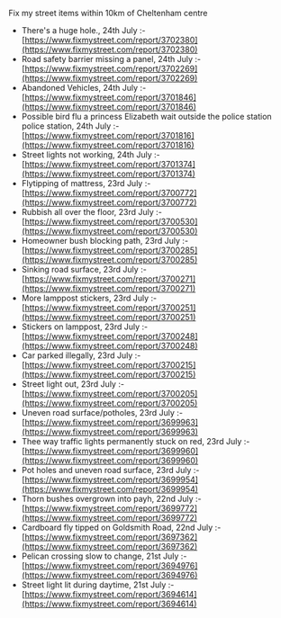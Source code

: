 Fix my street items within 10km of Cheltenham centre

<!-- fix_marker starts -->

- There's a huge hole., 24th July :- [https://www.fixmystreet.com/report/3702380](https://www.fixmystreet.com/report/3702380)
- Road safety barrier missing a panel, 24th July :- [https://www.fixmystreet.com/report/3702269](https://www.fixmystreet.com/report/3702269)
- Abandoned Vehicles, 24th July :- [https://www.fixmystreet.com/report/3701846](https://www.fixmystreet.com/report/3701846)
- Possible bird flu a princess Elizabeth wait outside the police station police station, 24th July :- [https://www.fixmystreet.com/report/3701816](https://www.fixmystreet.com/report/3701816)
- Street lights not working, 24th July :- [https://www.fixmystreet.com/report/3701374](https://www.fixmystreet.com/report/3701374)
- Flytipping of mattress, 23rd July :- [https://www.fixmystreet.com/report/3700772](https://www.fixmystreet.com/report/3700772)
- Rubbish all over the floor, 23rd July :- [https://www.fixmystreet.com/report/3700530](https://www.fixmystreet.com/report/3700530)
- Homeowner bush blocking path, 23rd July :- [https://www.fixmystreet.com/report/3700285](https://www.fixmystreet.com/report/3700285)
- Sinking road surface, 23rd July :- [https://www.fixmystreet.com/report/3700271](https://www.fixmystreet.com/report/3700271)
- More lamppost stickers, 23rd July :- [https://www.fixmystreet.com/report/3700251](https://www.fixmystreet.com/report/3700251)
- Stickers on lamppost, 23rd July :- [https://www.fixmystreet.com/report/3700248](https://www.fixmystreet.com/report/3700248)
- Car parked illegally, 23rd July :- [https://www.fixmystreet.com/report/3700215](https://www.fixmystreet.com/report/3700215)
- Street light out, 23rd July :- [https://www.fixmystreet.com/report/3700205](https://www.fixmystreet.com/report/3700205)
- Uneven road surface/potholes, 23rd July :- [https://www.fixmystreet.com/report/3699963](https://www.fixmystreet.com/report/3699963)
- Thee way traffic lights permanently stuck on red, 23rd July :- [https://www.fixmystreet.com/report/3699960](https://www.fixmystreet.com/report/3699960)
- Pot holes and uneven road surface, 23rd July :- [https://www.fixmystreet.com/report/3699954](https://www.fixmystreet.com/report/3699954)
- Thorn bushes overgrown into payh, 22nd July :- [https://www.fixmystreet.com/report/3699772](https://www.fixmystreet.com/report/3699772)
- Cardboard fly tipped on Goldsmith Road, 22nd July :- [https://www.fixmystreet.com/report/3697362](https://www.fixmystreet.com/report/3697362)
- Pelican crossing slow to change, 21st July :- [https://www.fixmystreet.com/report/3694976](https://www.fixmystreet.com/report/3694976)
- Street light lit during daytime, 21st July :- [https://www.fixmystreet.com/report/3694614](https://www.fixmystreet.com/report/3694614)

<!-- fix_marker ends -->